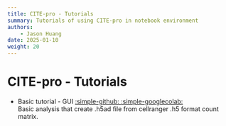 ```yaml
---
title: CITE-pro - Tutorials
summary: Tutorials of using CITE-pro in notebook environment
authors:
    - Jason Huang
date: 2025-01-10
weight: 20
---
```


# CITE-pro - Tutorials

* Basic tutorial - GUI <a target="_blank" href="https://github.com/ptggenomics/citepro_notebook/blob/main/Basic_usage_GUI.ipynb"> :simple-github: </a> <a target="_blank" href="https://colab.research.google.com/github/{{nb_basic.partial_link}}">
  :simple-googlecolab:  </a>    
  Basic analysis that create .h5ad file from cellranger .h5 format count matrix.

  
